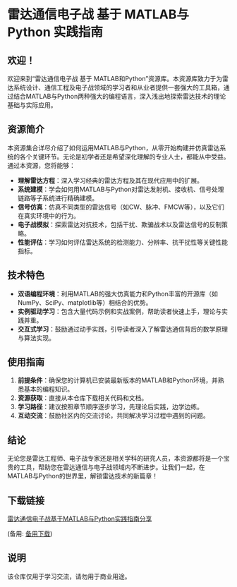# 雷达通信电子战 基于 MATLAB与Python 实践指南

## 欢迎！

欢迎来到“雷达通信电子战 基于 MATLAB和Python”资源库。本资源库致力于为雷达系统设计、通信工程及电子战领域的学习者和从业者提供一套强大的工具箱，通过结合MATLAB与Python两种强大的编程语言，深入浅出地探索雷达技术的理论基础与实际应用。

## 资源简介

本资源集合详尽介绍了如何运用MATLAB与Python，从零开始构建并仿真雷达系统的各个关键环节。无论是初学者还是希望深化理解的专业人士，都能从中受益。通过本资源，您将能够：

- **理解雷达方程**：深入学习经典的雷达方程及其在现代应用中的扩展。
- **系统建模**：学会如何用MATLAB与Python对雷达发射机、接收机、信号处理链路等子系统进行精确建模。
- **信号仿真**：仿真不同类型的雷达信号（如CW、脉冲、FMCW等），以及它们在真实环境中的行为。
- **电子战模拟**：探索雷达对抗技术，包括干扰、欺骗战术以及雷达信号的反制策略。
- **性能评估**：学习如何评估雷达系统的检测能力、分辨率、抗干扰性等关键性能指标。

## 技术特色

- **双语编程环境**：利用MATLAB的强大仿真能力和Python丰富的开源库（如NumPy、SciPy、matplotlib等）相结合的优势。
- **实例驱动学习**：包含大量代码示例和实战案例，帮助读者快速上手，理论与实践并重。
- **交互式学习**：鼓励通过动手实践，引导读者深入了解雷达通信背后的数学原理与算法实现。

## 使用指南

1. **前提条件**：确保您的计算机已安装最新版本的MATLAB和Python环境，并熟悉基本的编程知识。
2. **资源获取**：直接从本仓库下载相关代码和文档。
3. **学习路径**：建议按照章节顺序逐步学习，先理论后实践，边学边练。
4. **互动交流**：鼓励社区内的交流讨论，共同解决学习过程中遇到的问题。

## 结论

无论您是雷达工程师、电子战专家还是相关学科的研究人员，本资源都将是一个宝贵的工具，帮助您在雷达通信与电子战领域内不断进步。让我们一起，在MATLAB与Python的世界里，解锁雷达技术的新篇章！

## 下载链接
[雷达通信电子战基于MATLAB与Python实践指南分享](https://pan.quark.cn/s/9597f117ff92) 

(备用: [备用下载](https://pan.baidu.com/s/1DlCLj1sVo72Nl_LnC4ov2Q?pwd=1234))

## 说明

该仓库仅用于学习交流，请勿用于商业用途。
